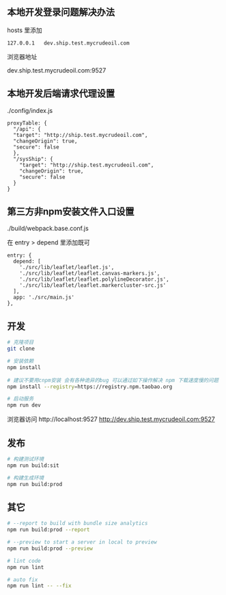 ## 本地开发登录问题解决办法
hosts 里添加
```
127.0.0.1	dev.ship.test.mycrudeoil.com
```
浏览器地址

dev.ship.test.mycrudeoil.com:9527


## 本地开发后端请求代理设置
./config/index.js

```
proxyTable: {
  "/api": {
  "target": "http://ship.test.mycrudeoil.com",
  "changeOrigin": true,
  "secure": false
  },
  "/sysShip": {
    "target": "http://ship.test.mycrudeoil.com",
    "changeOrigin": true,
    "secure": false
  }
}
```
## 第三方非npm安装文件入口设置

./build/webpack.base.conf.js

在 entry > depend 里添加既可
```
entry: {
  depend: [
    './src/lib/leaflet/leaflet.js',
    './src/lib/leaflet/leaflet.canvas-markers.js',
    './src/lib/leaflet/leaflet.polylineDecorator.js',
    './src/lib/leaflet/leaflet.markercluster-src.js'
  ],
  app: './src/main.js'
},
```


## 开发
```bash
# 克隆项目
git clone

# 安装依赖
npm install
   
# 建议不要用cnpm安装 会有各种诡异的bug 可以通过如下操作解决 npm 下载速度慢的问题
npm install --registry=https://registry.npm.taobao.org

# 启动服务
npm run dev
```
浏览器访问 http://localhost:9527 http://dev.ship.test.mycrudeoil.com:9527

## 发布
```bash
# 构建测试环境
npm run build:sit

# 构建生成环境
npm run build:prod
```

## 其它
```bash
# --report to build with bundle size analytics
npm run build:prod --report

# --preview to start a server in local to preview
npm run build:prod --preview

# lint code
npm run lint

# auto fix
npm run lint -- --fix
```
